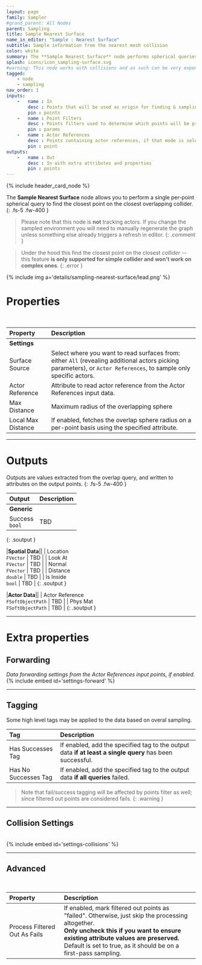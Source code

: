 ```yaml
---
layout: page
family: Sampler
#grand_parent: All Nodes
parent: Sampling
title: Sample Nearest Surface
name_in_editor: "Sample : Nearest Surface"
subtitle: Sample information from the nearest mesh collision
color: white
summary: The **Sample Nearest Surface** node performs spherical queries to find the closest point on nearby simple colliders within a set radius, sampling spatial data and actor references from overlapping surfaces and applying tags based on query results.
splash: icons/icon_sampling-surface.svg
#warning: This node works with collisions and as such can be very expensive on large datasets.
tagged: 
    - node
    - sampling
nav_order: 1
inputs:
    -   name : In
        desc : Points that will be used as origin for finding & sampling the nearest surface
        pin : points
    -   name : Point Filters
        desc : Points filters used to determine which points will be processed. Filtered out points will be treated as failed sampling.
        pin : params
    -   name : Actor References
        desc : Points containing actor references, if that mode is selected.
        pin : point
outputs:
    -   name : Out
        desc : In with extra attributes and properties
        pin : points
---
```


{% include header_card_node %}

The **Sample Nearest Surface** node allows you to perform a single per-point spherical query to find the closest point on the closest overlapping collider.
{: .fs-5 .fw-400 } 

> Please note that this node is **not** tracking actors. If you change the sampled environment you will need to manually regenerate the graph unless something else already triggers a refresh in editor.
{: .comment }

> Under the hood this find the closest point on the closest *collider* -- this feature **is only supported for simple collider and won't work on complex ones**.
{: .error }

{% include img a='details/sampling-nearest-surface/lead.png' %}

# Properties
<br>

| Property       | Description          |
|:-------------|:------------------|
|**Settings**||
| Surface Source     | Select where you want to read surfaces from: either `All` (revealing additional actors picking parameters), or `Actor References`, to sample only specific actors. |
| Actor Reference     | Attribute to read actor reference from the Actor References input data. |
| Max Distance     | Maximum radius of the overlapping sphere |
| Local Max Distance     | If enabled, fetches the overlap sphere radius on a per-point basis using the specified attribute. |

---
# Outputs
Outputs are values extracted from the overlap query, and written to attributes on the output points.
{: .fs-5 .fw-400 }  


| Output       | Description          |
|:-------------|:------------------|
|**Generic**||
| <span class="eout">Success</span><br>`bool` | TBD |
{: .soutput }

|**Spatial Data**||
| <span class="eout">Location</span><br>`FVector`     | TBD |
| <span class="eout">Look At</span><br>`FVector`     | TBD |
| <span class="eout">Normal</span><br>`FVector`     | TBD |
| <span class="eout">Distance</span><br>`double`     | TBD |
| <span class="eout">Is Inside</span><br>`bool`     | TBD |
{: .soutput }

|**Actor Data**||
| <span class="eout">Actor Reference</span><br>`FSoftObjectPath`     | TBD |
| <span class="eout">Phys Mat</span><br>`FSoftObjectPath`     | TBD |
{: .soutput }

---
# Extra properties

## Forwarding
*Data forwarding settings from the Actor References input points, if enabled.*
<br>
{% include embed id='settings-forward' %}

---
## Tagging
Some high level tags may be applied to the data based on overal sampling.
<br>

| Tag       | Description          |
|:-------------|:------------------|
| <span class="etag">Has Successes Tag</span>     | If enabled, add the specified tag to the output data **if at least a single query** has been successful. |
| <span class="etag">Has No Successes Tag</span>     | If enabled, add the specified tag to the output data **if all queries** failed. |

> Note that fail/success tagging will be affected by points filter as well; since filtered out points are considered fails.
{: .warning }

---
## Collision Settings
<br>
{% include embed id='settings-collisions' %}

---
## Advanced
<br>

| Property       | Description          |
|:-------------|:------------------|
| Process Filtered Out As Fails    | If enabled, mark filtered out points as "failed". Otherwise, just skip the processing altogether.<br>**Only uncheck this if you want to ensure existing attribute values are preserved.**<br>Default is set to true, as it should be on a first-pass sampling. |
